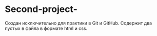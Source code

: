 # Second-project-

Создан исключительно для практики в Git и GitHub. Содержит два пустых в файла в формате html и css.
